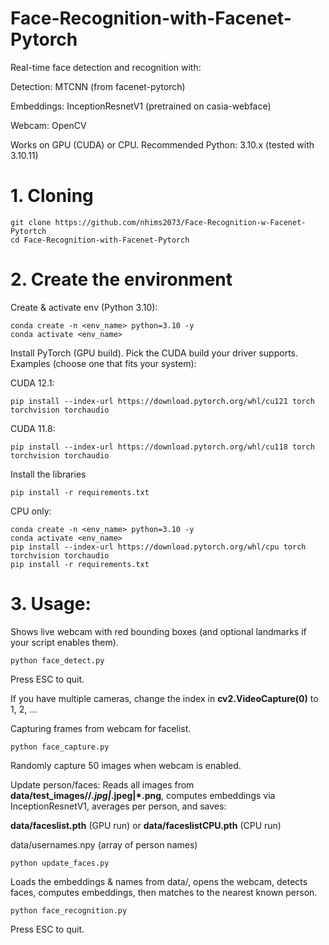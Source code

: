 # Face-Recognition-with-Facenet-Pytorch
Real-time face detection and recognition with:

Detection: MTCNN (from facenet-pytorch)

Embeddings: InceptionResnetV1 (pretrained on casia-webface)

Webcam: OpenCV

Works on GPU (CUDA) or CPU.
Recommended Python: 3.10.x (tested with 3.10.11)

# 1. Cloning
```
git clone https://github.com/nhims2073/Face-Recognition-w-Facenet-Pytortch
cd Face-Recognition-with-Facenet-Pytorch
```

# 2. Create the environment
Create & activate env (Python 3.10):
```
conda create -n <env_name> python=3.10 -y
conda activate <env_name>
```

Install PyTorch (GPU build). Pick the CUDA build your driver supports.
Examples (choose one that fits your system):

CUDA 12.1:
```
pip install --index-url https://download.pytorch.org/whl/cu121 torch torchvision torchaudio
```

CUDA 11.8:
```
pip install --index-url https://download.pytorch.org/whl/cu118 torch torchvision torchaudio
```

Install the libraries
```
pip install -r requirements.txt
```
CPU only:
```
conda create -n <env_name> python=3.10 -y
conda activate <env_name>
pip install --index-url https://download.pytorch.org/whl/cpu torch torchvision torchaudio
pip install -r requirements.txt
```

# 3. Usage:

Shows live webcam with red bounding boxes (and optional landmarks if your script enables them).
```
python face_detect.py
```
Press ESC to quit.

If you have multiple cameras, change the index in **cv2.VideoCapture(0)** to 1, 2, …

Capturing frames from webcam for facelist.
```
python face_capture.py
```
Randomly capture 50 images when webcam is enabled.

Update person/faces:
Reads all images from **data/test_images/<person>/*.jpg|*.jpeg|*.png**, computes embeddings via InceptionResnetV1, averages per person, and saves:

**data/faceslist.pth** (GPU run) or **data/faceslistCPU.pth** (CPU run)

data/usernames.npy (array of person names)
```
python update_faces.py
```

Loads the embeddings & names from data/, opens the webcam, detects faces, computes embeddings, then matches to the nearest known person.
```
python face_recognition.py
```
Press ESC to quit.
